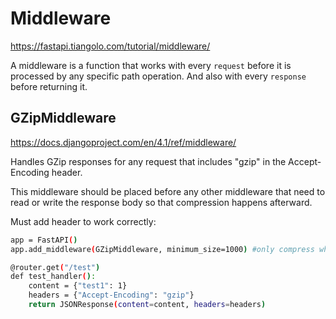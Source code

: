 # Middleware

https://fastapi.tiangolo.com/tutorial/middleware/

A middleware is a function that works with every `request` before it is processed by any specific path operation. And also with every `response` before returning it.

## GZipMiddleware
https://docs.djangoproject.com/en/4.1/ref/middleware/

Handles GZip responses for any request that includes "gzip" in the Accept-Encoding header.

This middleware should be placed before any other middleware that need to read or write the response body so that compression happens afterward.

Must add header to work correctly:
```sh
app = FastAPI()
app.add_middleware(GZipMiddleware, minimum_size=1000) #only compress when content body >= 1000 bytes

@router.get("/test")
def test_handler():
    content = {"test1": 1}
    headers = {"Accept-Encoding": "gzip"}
    return JSONResponse(content=content, headers=headers)
```
